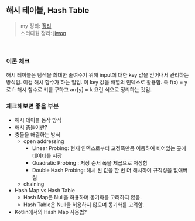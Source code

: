 
## 해시 테이블, Hash Table

> my 정리: [정리](https://github.com/eunjjungg/ProblemSolving_Study/blob/main/Hash/theory-eunjjungg.md) <br/>
> 스터디원 정리: [jiwon](https://github.com/jiwon2724/TIL/blob/main/CS/%EC%95%8C%EA%B3%A0%EB%A6%AC%EC%A6%98/HashTable.md#hashtablehashmap)

<br/>

### 이론 체크

해시 테이블은 탐색을 최대한 줄여주기 위해 input에 대한 key 값을 얻어내서 관리하는 방식임. 이걸 해시 함수가 하는 일임. 
이 key 값을 배열의 인덱스로 활용함. 즉 f(x) = y로 f: 해시 함수로 키를 구하고 arr[y] = k 요런 식으로 정리하는 것임. 

### 체크해보면 좋을 부분

- 해시 테이블 동작 방식
- 해시 충돌이란?
- 충돌을 해결하는 방식
  - open addressing
    - Linear Probing: 현재 인덱스로부터 고정폭만큼 이동하여 비어있는 곳에 데이터를 저장 
    - Quadratic Probing : 저장 순서 폭을 제곱으로 저장함
    - Double Hash Probing: 해시 된 값을 한 번 더 해시하여 규칙성을 없애버림
  - chaining 
- Hash Map vs Hash Table 
  - Hash Map은 Null을 허용하며 동기화를 고려하지 않음.
  - Hash Table은 Null을 허용하지 않으며 동기화를 고려함.
- Kotlin에서의 Hash Map 사용법? 